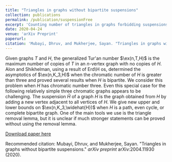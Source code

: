 ```yaml
---
title: "Triangles in graphs without bipartite suspensions"
collection: publications
permalink: /publication/suspensionFree
excerpt: 'Counting number of triangles in graphs forbidding suspensions of bipartite graphs.'
date: 2020-04-24
venue: 'arXiv Preprint'
paperurl: 
citation: 'Mubayi, Dhruv, and Mukherjee, Sayan. "Triangles in graphs without bipartite suspensions." <i>arXiv preprint</i> arXiv:2004.11930 (2020).'
---
```

Given graphs $T$ and $H$, the generalized Tur\'an number $\ex(n,T,H)$ is the maximum number of copies of $T$ in an $n$-vertex graph with no copies of $H$. Alon and Shikhelman, using a result of Erd\H os, determined the asymptotics of $\ex(n,K_3,H)$ when the chromatic number of $H$ is greater than three and proved several results when $H$ is bipartite. We consider this problem when $H$ has chromatic number three. Even this special case for the following relatively simple three chromatic graphs appears to be challenging. The suspension $\widehat H$ of a graph $H$ is the graph obtained from $H$ by adding a new vertex adjacent to all vertices of $H$. We give new upper and lower bounds on $\ex(n,K_3,\widehat{H})$ when $H$ is a path, even cycle, or complete bipartite graph. One of the main tools we use is the triangle removal lemma, but it is unclear if much stronger statements can be proved without using the removal lemma.

[Download paper here](https://arxiv.org/pdf/2004.11930)

Recommended citation: Mubayi, Dhruv, and Mukherjee, Sayan. "Triangles in graphs without bipartite suspensions." <i>arXiv preprint</i> arXiv:2004.11930 (2020).